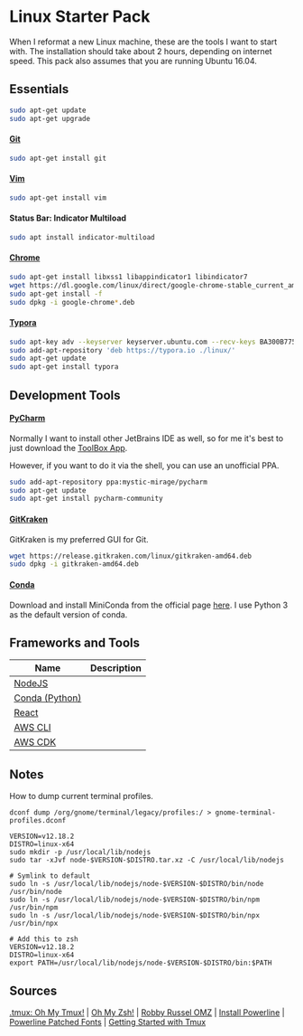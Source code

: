 # Linux Starter Pack

When I reformat a new Linux machine, these are the tools I want to start with. The installation should take about 2 hours, depending on internet speed. This pack also assumes that you are running Ubuntu 16.04.

## Essentials

```bash
sudo apt-get update
sudo apt-get upgrade
```

#### [Git](https://git-scm.com/)

```bash
sudo apt-get install git
```

#### [Vim](https://www.vim.org/)

```bash
sudo apt-get install vim
```

#### Status Bar: Indicator Multiload

```bash
sudo apt install indicator-multiload
```

#### [Chrome](https://www.google.com/chrome/)

```bash
sudo apt-get install libxss1 libappindicator1 libindicator7
wget https://dl.google.com/linux/direct/google-chrome-stable_current_amd64.deb
sudo apt-get install -f
sudo dpkg -i google-chrome*.deb
```

#### [Typora](https://typora.io/)

```bash
sudo apt-key adv --keyserver keyserver.ubuntu.com --recv-keys BA300B7755AFCFAE
sudo add-apt-repository 'deb https://typora.io ./linux/'
sudo apt-get update
sudo apt-get install typora
```



## Development Tools

#### [PyCharm](https://www.jetbrains.com/)

Normally I want to install other JetBrains IDE as well, so for me it's best to just download the [ToolBox App](https://www.jetbrains.com/toolbox/app/).

However, if you want to do it via the shell, you can use an unofficial PPA.

```bash
sudo add-apt-repository ppa:mystic-mirage/pycharm
sudo apt-get update
sudo apt-get install pycharm-community
```



#### [GitKraken](https://www.gitkraken.com/)

GitKraken is my preferred GUI for Git.

```bash
wget https://release.gitkraken.com/linux/gitkraken-amd64.deb
sudo dpkg -i gitkraken-amd64.deb
```



#### [Conda](https://conda.io/miniconda.html)

Download and install MiniConda from the official page [here](https://conda.io/miniconda.html). I use Python 3 as the default version of conda.



## Frameworks and Tools

| Name                                                         | Description |
| ------------------------------------------------------------ | ----------- |
| [NodeJS](https://github.com/nodesource/distributions/blob/master/README.md) |             |
| [Conda (Python)](https://docs.conda.io/en/latest/miniconda.html) |             |
| [React](https://reactjs.org/docs/create-a-new-react-app.html) |             |
| [AWS CLI](https://docs.aws.amazon.com/cli/latest/userguide/cli-chap-install.html) |             |
| [AWS CDK](https://docs.aws.amazon.com/cdk/latest/guide/getting_started.html) |             |



## Notes

How to dump current terminal profiles.

```
dconf dump /org/gnome/terminal/legacy/profiles:/ > gnome-terminal-profiles.dconf
```

```
VERSION=v12.18.2
DISTRO=linux-x64
sudo mkdir -p /usr/local/lib/nodejs
sudo tar -xJvf node-$VERSION-$DISTRO.tar.xz -C /usr/local/lib/nodejs 

# Symlink to default
sudo ln -s /usr/local/lib/nodejs/node-$VERSION-$DISTRO/bin/node /usr/bin/node
sudo ln -s /usr/local/lib/nodejs/node-$VERSION-$DISTRO/bin/npm /usr/bin/npm
sudo ln -s /usr/local/lib/nodejs/node-$VERSION-$DISTRO/bin/npx /usr/bin/npx
```

```
# Add this to zsh
VERSION=v12.18.2
DISTRO=linux-x64
export PATH=/usr/local/lib/nodejs/node-$VERSION-$DISTRO/bin:$PATH
```

## Sources

[.tmux: Oh My Tmux!](https://github.com/gpakosz/.tmux) | [Oh My Zsh!](https://medium.com/wearetheledger/oh-my-zsh-made-for-cli-lovers-installation-guide-3131ca5491fb) | [Robby Russel OMZ](https://github.com/robbyrussell/oh-my-zsh) | [Install Powerline](https://askubuntu.com/questions/283908/how-can-i-install-and-use-powerline-plugin) | [Powerline Patched Fonts](https://github.com/powerline/fonts) | [Getting Started with Tmux](https://lukaszwrobel.pl/blog/tmux-tutorial-split-terminal-windows-easily/)

